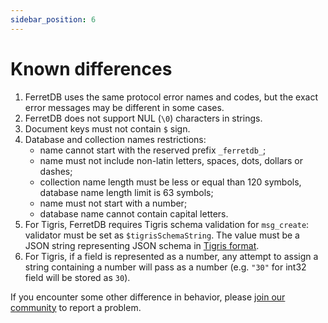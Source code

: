 ```yaml
---
sidebar_position: 6
---
```


# Known differences

1. FerretDB uses the same protocol error names and codes, but the exact error messages may be different in some cases.
2. FerretDB does not support NUL (`\0`) characters in strings.
3. Document keys must not contain `$` sign.
4. Database and collection names restrictions:
   * name cannot start with the reserved prefix `_ferretdb_`;
   * name must not include non-latin letters, spaces, dots, dollars or dashes;
   * collection name length must be less or equal than 120 symbols, database name length limit is 63 symbols;
   * name must not start with a number;
   * database name cannot contain capital letters.
5. For Tigris, FerretDB requires Tigris schema validation for `msg_create`: validator must be set as `$tigrisSchemaString`.
   The value must be a JSON string representing JSON schema in [Tigris format](https://docs.tigrisdata.com/overview/schema).
6. For Tigris, if a field is represented as a number, any attempt to assign a string containing a number will pass as a number
   (e.g. `"30"` for int32 field will be stored as `30`).

If you encounter some other difference in behavior,
please [join our community](https://github.com/FerretDB/FerretDB#community) to report a problem.
